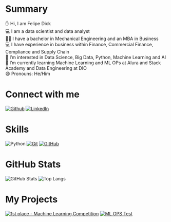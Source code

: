 # Summary


:hand: Hi, I am Felipe Dick <br>
💻 I am a data scientist and data analyst <br>
:man_student: I have a bachelor in Mechanical Engineering and an MBA in Business <br>
💻 I have experience in business within Finance, Commercial Finance, Compliance and Supply Chain <br>
👀 I’m interested in Data Science, Big Data, Python, Machine Learning and AI <br>
:book: I’m currently learning Machine Learning and ML OPs at Alura and Stack Academy and Data Engineering at DIO <br>
😄 Pronouns: He/Him <br>
 

# Connect with me  

[![Github](https://img.shields.io/badge/-Github-000?style=for-the-badge&logo=github&logoColor=30A3DC)](https://github.com/felipedick)
[![LinkedIn](https://img.shields.io/badge/-LinkedIn-000?style=for-the-badge&logo=linkedin&logoColor=30A3DC)](https://www.linkedin.com/in/felipe-dick/)

# Skills

![Python](https://img.shields.io/badge/python-000000?style=for-the-badge&logo=python&logoColor=ffdd54)
[![Git](https://img.shields.io/badge/Git-000?style=for-the-badge&logo=git&logoColor=E94D5F)](https://git-scm.com/doc)
[![GitHub](https://img.shields.io/badge/GitHub-000?style=for-the-badge&logo=github&logoColor=30A3DC)](https://docs.github.com/)

# GitHub Stats

![GitHub Stats](https://github-readme-stats.vercel.app/api?username=felipedick&theme=transparent&bg_color=000&border_color=30A3DC&show_icons=true&icon_color=30A3DC&title_color=E94D5F&text_color=FFF)
![Top Langs](https://github-readme-stats-git-masterrstaa-rickstaa.vercel.app/api/top-langs/?username=felipedick&layout=compact&bg_color=000&border_color=30A3DC&title_color=E94D5F&text_color=FFF)


# My Projects


[![1st place - Machine Learning Competition](https://github-readme-stats.vercel.app/api/pin/?username=felipedick&repo=1st-place-ML-Competition&bg_color=000&border_color=30A3DC&show_icons=true&icon_color=30A3DC&title_color=E94D5F&text_color=FFF)](https://github.com/elidianaandrade/dio-lab-open-source)
[![ML OPS Test](https://github-readme-stats.vercel.app/api/pin/?username=felipedick&repo=Alura-ML-OPS&bg_color=000&border_color=30A3DC&show_icons=true&icon_color=30A3DC&title_color=E94D5F&text_color=FFF)](https://github.com/elidianaandrade/dio-lab-open-source)



<!---
felipedick/felipedick is a ✨ special ✨ repository because its `README.md` (this file) appears on your GitHub profile.
You can click the Preview link to take a look at your changes.
--->
